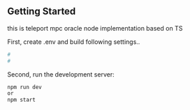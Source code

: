 ## Getting Started

this is teleport mpc oracle node implementation based on TS

First, create .env and build following settings..

```bash
#
#
```

Second, run the development server:

```bash
npm run dev
or
npm start
```
